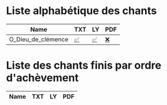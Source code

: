 
# Liste alphabétique des chants
Name | TXT | LY | PDF
---- | --- | -- | ---
O_Dieu_de_clémence | [:white_check_mark:](songs/O_Dieu_de_clémence.txt) | [:white_check_mark:](songs/O_Dieu_de_clémence.ly) | [:x:](songs/)
# Liste des chants finis par ordre d'achèvement
Name | TXT | LY | PDF
---- | --- | -- | ---
